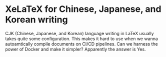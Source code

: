 # XeLaTeX for Chinese, Japanese, and Korean writing

CJK (Chinese, Japanese, and Korean) language writing in LaTeX usually takes quite some configuration. This makes it hard to use when we wanna autoamtically compile documents on CI/CD pipelines. Can we harness the power of Docker and make it simpler? Apparently the answer is Yes.
